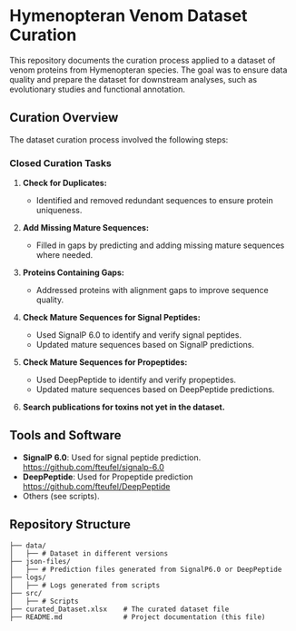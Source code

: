 # Hymenopteran Venom Dataset Curation

This repository documents the curation process applied to a dataset of venom proteins from Hymenopteran species. The goal was to ensure data quality and prepare the dataset for downstream analyses, such as evolutionary studies and functional annotation.

## Curation Overview

The dataset curation process involved the following steps:

### **Closed Curation Tasks**
1. **Check for Duplicates:**
   - Identified and removed redundant sequences to ensure protein uniqueness.

2. **Add Missing Mature Sequences:**
   - Filled in gaps by predicting and adding missing mature sequences where needed.

3. **Proteins Containing Gaps:**
   - Addressed proteins with alignment gaps to improve sequence quality.

4. **Check Mature Sequences for Signal Peptides:**
   - Used SignalP 6.0 to identify and verify signal peptides.
   - Updated mature sequences based on SignalP predictions.

5. **Check Mature Sequences for Propeptides:**
   - Used DeepPeptide to identify and verify propeptides.
   - Updated mature sequences based on DeepPeptide predictions.

6. **Search publications for toxins not yet in the dataset.**

## Tools and Software
- **SignalP 6.0**: Used for signal peptide prediction.
   https://github.com/fteufel/signalp-6.0
- **DeepPeptide**: Used for Propeptide prediction
   https://github.com/fteufel/DeepPeptide
- Others (see scripts).

## Repository Structure
```
├── data/
│   ├── # Dataset in different versions
├── json-files/
│   ├── # Prediction files generated from SignalP6.0 or DeepPeptide
├── logs/
│   ├── # Logs generated from scripts
├── src/
│   ├── # Scripts
├── curated_Dataset.xlsx    # The curated dataset file
├── README.md               # Project documentation (this file)
```
